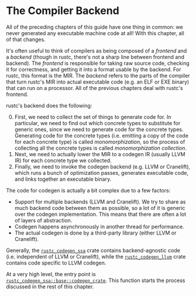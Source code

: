 # The Compiler Backend

All of the preceding chapters of this guide have one thing in common: we never
generated any executable machine code at all! With this chapter, all of that
changes.

It's often useful to think of compilers as being composed of a _frontend_ and a
_backend_  (though in rustc, there's not a sharp line between frontend and
backend). The _frontend_ is responsible for taking raw source code, checking it
for correctness, and getting it into a format usable by the backend. For rustc,
this format is the MIR.  The _backend_ refers to the parts of the compiler that
turn rustc's MIR into actual executable code (e.g. an ELF or EXE binary) that
can run on a processor.  All of the previous chapters deal with rustc's
frontend.

rustc's backend does the following:

0. First, we need to collect the set of things to generate code for. In
   particular, we need to find out which concrete types to substitute for
   generic ones, since we need to generate code for the concrete types.
   Generating code for the concrete types (i.e. emitting a copy of the code for
   each concrete type) is called _monomorphization_, so the process of
   collecting all the concrete types is called _monomorphization collection_.
1. Next, we need to actually lower the MIR to a codegen IR
   (usually LLVM IR) for each concrete type we collected.
2. Finally, we need to invoke the codegen backend (e.g. LLVM or Cranelift),
   which runs a bunch of optimization passes, generates executable code, and
   links together an executable binary.

[codegen1]: https://doc.rust-lang.org/nightly/nightly-rustc/rustc_codegen_ssa/base/fn.codegen_crate.html

The code for codegen is actually a bit complex due to a few factors:

- Support for multiple backends (LLVM and Cranelift). We try to share as much
  backend code between them as possible, so a lot of it is generic over the
  codegen implementation. This means that there are often a lot of layers of
  abstraction.
- Codegen happens asynchronously in another thread for performance.
- The actual codegen is done by a third-party library (either LLVM or Cranelift).

Generally, the [`rustc_codegen_ssa`][ssa] crate contains backend-agnostic code
(i.e. independent of LLVM or Cranelift), while the [`rustc_codegen_llvm`][llvm]
crate contains code specific to LLVM codegen.

[ssa]: https://doc.rust-lang.org/nightly/nightly-rustc/rustc_codegen_ssa/index.html
[llvm]: https://doc.rust-lang.org/nightly/nightly-rustc/rustc_codegen_llvm/index.html

At a very high level, the entry point is
[`rustc_codegen_ssa::base::codegen_crate`][codegen1]. This function starts the
process discussed in the rest of this chapter.

